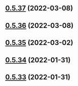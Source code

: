 ## [0.5.37](https://github.com/vegaprotocol/token-frontend/compare/0.5.36...0.5.37) (2022-03-08)



## [0.5.36](https://github.com/vegaprotocol/token-frontend/compare/0.5.35...0.5.36) (2022-03-08)



## [0.5.35](https://github.com/vegaprotocol/token-frontend/compare/0.5.34...0.5.35) (2022-03-02)



## [0.5.34](https://github.com/vegaprotocol/token-frontend/compare/0.5.33...0.5.34) (2022-01-31)



## [0.5.33](https://github.com/vegaprotocol/token-frontend/compare/0.5.32...0.5.33) (2022-01-31)



